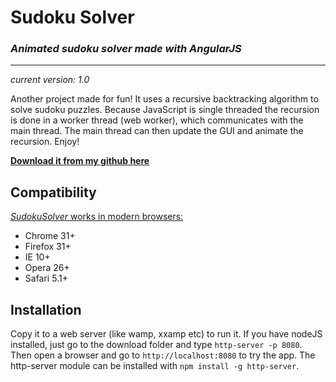 # Sudoku Solver
### _Animated sudoku solver made with AngularJS_
---
_current version: 1.0_

Another project made for fun! It uses a recursive backtracking algorithm to solve sudoku puzzles. Because JavaScript is single threaded the recursion is done in a worker thread (web worker), which communicates with the main thread. The main thread can then update the GUI and animate the recursion. Enjoy!

**[Download it from my github here](https://github.com/olefrank/inviewtracker/)**

## Compatibility
[_SudokuSolver_ works in modern browsers:](http://caniuse.com/#search=webworker)
* Chrome 31+
* Firefox 31+ 
* IE 10+
* Opera 26+
* Safari 5.1+

## Installation
Copy it to a web server (like wamp, xxamp etc) to run it. If you have nodeJS installed, just go to the download folder and type `http-server -p 8080`. Then open a browser and go to `http://localhost:8080` to try the app. The http-server module can be installed with `npm install -g http-server`.

